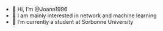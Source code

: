- 👋 Hi, I’m @Joann1996
- 👀 I am mainly interested in network and machine learning
- 🌱 I’m currently a student at Sorbonne University


<!---
Joann1996/Joann1996 is a ✨ special ✨ repository because its `README.md` (this file) appears on your GitHub profile.
You can click the Preview link to take a look at your changes.
--->
